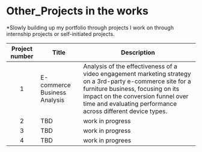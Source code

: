 # Other_Projects in the works
*Slowly building up my portfolio through projects I work on through internship projects or self-initiated projects.

| Project number | Title | Description |
| :-----------: | ----------- |----------- |
| 1 | E-commerce Business Analysis | Analysis of the effectiveness of a video engagement marketing strategy on a 3rd-party e-commerce site for a furniture business, focusing on its impact on the conversion funnel over time and evaluating performance across different device types. |
| 2 | TBD | work in progress |
| 3 | TBD | work in progress |
| 4 | TBD | work in progrees |
